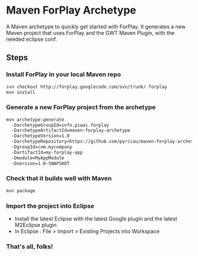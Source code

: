 # Maven ForPlay Archetype

A Maven archetype to quickly get started with ForPlay. It generates a new Maven project that uses ForPlay and the GWT Maven Plugin, with the needed eclipse conf.

## Steps

### Install ForPlay in your local Maven repo

```bash
svn checkout http://forplay.googlecode.com/svn/trunk/ forplay
mvn install
```

### Generate a new ForPlay project from the archetype

```bash
mvn archetype:generate
  -DarchetypeGroupId=info.piwai.forplay
  -DarchetypeArtifactId=maven-forplay-archetype
  -DarchetypeVersion=1.0
  -DarchetypeRepository=https://github.com/pyricau/maven-forplay-archetype/raw/master/releases
  -DgroupId=com.mycompany
  -DartifactId=my-forplay-app
  -Dmodule=MyAppModule
  -Dversion=1.0-SNAPSHOT
```

### Check that it builds well with Maven

```bash
mvn package
```

### Import the project into Eclipse

* Install the latest Eclipse with the latest Google plugin and the latest M2Eclipse plugin
* In Eclipse : File > Import > Existing Projects into Workspace

### That's all, folks!

